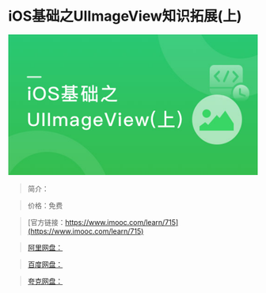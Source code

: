 # iOS基础之UIImageView知识拓展(上)

![img](../../assets/5fe442f40001299005400304.jpg)

> 简介：

> 价格：免费

> [官方链接：https://www.imooc.com/learn/715](https://www.imooc.com/learn/715)

> [阿里网盘：]()

> [百度网盘：]()

> [夸克网盘：]()
